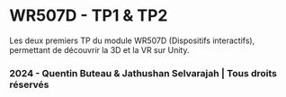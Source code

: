 # WR507D - TP1 & TP2
Les deux premiers TP du module WR507D (Dispositifs interactifs), permettant de découvrir la 3D et la VR sur Unity.

### 2024 - Quentin Buteau & Jathushan Selvarajah | Tous droits réservés
